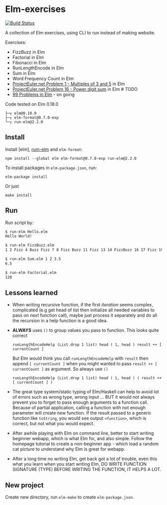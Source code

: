 Elm-exercises
=============

[![Build Status](https://travis-ci.org/hvnsweeting/elm-exercises.svg?branch=master)](https://travis-ci.org/hvnsweeting/elm-exercises)

A collection of Elm exercises, using CLI to run instead of making website.

Exercises:
- FizzBuzz in Elm
- Factorial in Elm
- Fibonacci in Elm
- RunLengthEncode in Elm
- Sum in Elm
- Word Frequency Count in Elm
- [ProjectEuler.net Problem 1 - Multiples of 3 and 5](https://projecteuler.net/problem=1) in Elm
- [ProjectEuler.net Problem 16 - Power digit sum](https://projecteuler.net/problem=16) in Elm # TODO
- [99 Problems in Elm](https://wiki.haskell.org/99_questions) - on going

Code tested on Elm 0.18.0

```
├─┬ elm@0.18.0
├─┬ elm-format@0.7.0-exp
└─┬ run-elm@2.2.0
```

## Install
Install [elm], [rum-elm](https://github.com/jfairbank/run-elm) and `elm-format`:

```
npm install --global elm elm-format@0.7.0-exp run-elm@2.2.0
```

To install packages in `elm-package.json`, run:

```
elm-package install
```

Or just

```
make install
```

## Run

Run script by:

```sh
$ run-elm Hello.elm
Hello World!

$ run-elm FizzBuzz.elm
1 2 Fizz 4 Buzz Fizz 7 8 Fizz Buzz 11 Fizz 13 14 FizzBuzz 16 17 Fizz 19 Buzz Fizz 22 23 Fizz Buzz 26 Fizz 28 29 FizzBuzz 31 32 Fizz 34 Buzz Fizz 37 38 Fizz Buzz 41 Fizz 43 44 FizzBuzz 46 47 Fizz 49 Buzz Fizz 52 53 Fizz Buzz 56 Fizz 58 59 FizzBuzz 61 62 Fizz 64 Buzz Fizz 67 68 Fizz Buzz 71 Fizz 73 74 FizzBuzz 76 77 Fizz 79 Buzz Fizz 82 83 Fizz Buzz 86 Fizz 88 89 FizzBuzz 91 92 Fizz 94 Buzz Fizz 97 98 Fizz Buzz

$ run-elm Sum.elm 1 2 3.5
6.5

$ run-elm Factorial.elm
120
```

## Lessons learned
- When writing recursive function, if the first *iteration* seems complex,
  complicated (e.g get head of list then initialize all needed
  variables to pass on next function call),
  maybe just process it separately and do all the recursion in
  a help function is a good idea.

- **ALWAYS** uses `()` to group values you pass to function. This looks quite
  correct
  ```
  runLengthEncodeHelp (List.drop 1 list) head ( 1, head ) result ++ [ currentCount ]
  ```
  But Elm would think you call `runLengthEncodeHelp` with `result` then append
  `[ currentCount ]` when you might wanted to pass `result ++ [ currentCount ]`
  as argument. So always use `()`
  ```
  runLengthEncodeHelp (List.drop 1 list) head ( 1, head ) ( result ++ [ currentCount ] )
  ```
- The great type system/static typing of Elm/Haskell can help to avoid lot
  of errors such as wrong type, wrong input ... BUT it would not always prevent
  you to forget to pass enough arguments to a function call. Because of partial
  application, calling a function with not enough parameter will create new
  function. If the result passed to a generic function like `toString`, you
  would see output `<function>`, which is correct, but not what you would
  expect.
- After awhile playing with Elm on command line, better to start writing beginner webapp,
  which is what Elm for, and also simple. Follow the homepage tutorial to create
  a non-beginner app - which load a random cat picture to understand why
  Elm is great for webapp.
- After a long time no writing Elm, get back got a lot of trouble, even this
  what you learn when you start writing Elm, DO WRITE FUNCTION SIGNATURE (TYPE)
  BEFORE WRITING THE FUNCTION, IT HELPS A LOT.

## New project

Create new directory, run `elm-make` to create `elm-package.json`.
